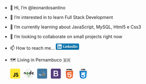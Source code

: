 - 👋 Hi, I’m @leonardosantino
- 👀 I’m interested in to learn Full Stack Development
- 🌱 I’m currently learning about JavaScript, MySQL, Html5 e Css3
   
- 💞️ I’m looking to collaborate on small projects right now
- 📫 How to reach me... <a href="https://www.linkedin.com/in/leonardosantino/"><img src="imgs\LinkedIn.png" alt="Linkedin"></a>
- 🗺️ Living in Pernambuco 🇧🇷
   
   <img src="imgs\javascript.png" alt="JavaScript" title="JavaScript"> &nbsp; <img src="imgs\nodejs.png" alt="Node.JS" title="Node.JS"> &nbsp; <img src="imgs\mysql.png" alt="MySQL" title="MySQL"> &nbsp; <img src="imgs\bootstrap.png" alt="Bootstrap" title="Bootstrap"> &nbsp; <img src="imgs\html.png" alt="HTML5" title="HTML5"> &nbsp; <img src="imgs\css.png" alt="CSS3" title="CSS3">

<!---
LeonardoSantino/LeonardoSantino is a ✨ special ✨ repository because its `README.md` (this file) appears on your GitHub profile.
You can click the Preview link to take a look at your changes.
--->